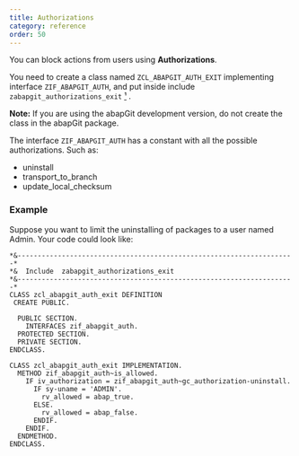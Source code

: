 ```yaml
---
title: Authorizations
category: reference
order: 50
---
```


You can block actions from users using **Authorizations**.

You need to create a class named `ZCL_ABAPGIT_AUTH_EXIT` implementing interface `ZIF_ABAPGIT_AUTH`, and put inside include `zabapgit_authorizations_exit` [¹](https://github.com/abapGit/abapGit/blob/52758028a7b08101e9c76d1cdab8639d776d3d2b/src/zabapgit.prog.abap#L35 "Link to source code include location") .

**Note:** If you are using the abapGit development version, do not create the class in the abapGit package.

The interface `ZIF_ABAPGIT_AUTH` has a constant with all the possible authorizations. Such as:

- uninstall
- transport_to_branch
- update_local_checksum

### Example

Suppose you want to limit the uninstalling of packages to a user named Admin. Your code could look like:

```abap
*&---------------------------------------------------------------------*
*&  Include  zabapgit_authorizations_exit
*&---------------------------------------------------------------------*
CLASS zcl_abapgit_auth_exit DEFINITION
 CREATE PUBLIC.

  PUBLIC SECTION.
    INTERFACES zif_abapgit_auth.
  PROTECTED SECTION.
  PRIVATE SECTION.
ENDCLASS.

CLASS zcl_abapgit_auth_exit IMPLEMENTATION.
  METHOD zif_abapgit_auth~is_allowed.
    IF iv_authorization = zif_abapgit_auth~gc_authorization-uninstall.
      IF sy-uname = 'ADMIN'.
        rv_allowed = abap_true.
      ELSE.
        rv_allowed = abap_false.
      ENDIF.
    ENDIF.
  ENDMETHOD.
ENDCLASS.
```



